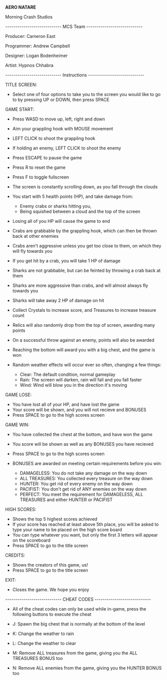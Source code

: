 **AERO NATARE**

Morning Crash Studios

----------------------------   MCS Team   ----------------------------

Producer: Cameron East

Programmer: Andrew Campbell

Designer: Logan Bodenheimer

Artist: Hypnos Chhabra

---------------------------- Instructions ----------------------------

TITLE SCREEN: 
- Select one of four options to take you to the screen you would like 
  to go to by pressing UP or DOWN, then press SPACE

GAME START:
- Press WASD to move up, left, right and down
- Aim your grappling hook with MOUSE movement
- LEFT CLICK to shoot the grappling hook
- If holding an enemy, LEFT CLICK to shoot the enemy
- Press ESCAPE to pause the game
- Press R to reset the game
- Press F to toggle fullscreen

- The screen is constantly scrolling down, as you fall through
  the clouds

- You start with 5 health points (HP), and take damage from:
    - Enemy crabs or sharks hitting you,
    - Being squished between a cloud and the top of the screen
- Losing all of you HP will cause the game to end

- Crabs are grabbable by the grappling hook, which can then be thrown
  back at other enemies
- Crabs aren't aggressive unless you get too close to them, on which
  they will fly towards you
- If you get hit by a crab, you will take 1 HP of damage
- Sharks are not grabbable, but can be feinted by throwing a crab back
  at them
- Sharks are more aggressive than crabs, and will almost always fly 
  towards you
- Sharks will take away 2 HP of damage on hit

- Collect Crystals to increase score, and Treasures to increase
  treasure count
- Relics will also randomly drop from the top of screen, awarding many 
  points
- On a successful throw against an enemy, points will also be awarded
- Reaching the bottom will award you with a big chest, and the game is
  won

- Random weather effects will occur ever so often, changing a few
  things:
  - Clear: The default condition, normal gameplay
  - Rain: The screen will darken, rain will fall and you fall faster
  - Wind: Wind will blow you in the direction it's moving

GAME LOSE:
- You have lost all of your HP, and have lost the game
- Your score will be shown, and you will not recieve and BONUSES
- Press SPACE to go to the high scores screen

GAME WIN:
- You have collected the chest at the bottom, and have won the game
- You score will be shown as well as any BONUSES you have recieved
- Press SPACE to go to the high scores screen

- BONUSES are awarded on meeting certain requirements before you win:
  - DAMAGELESS: You do not take any damage on the way down
  - ALL TREASURES: You collected every treasure on the way down
  - HUNTER: You get rid of every enemy on the way down
  - PACIFIST: You don't get rid of ANY enemies on the way down
  - PERFECT: You meet the requirement for DAMAGELESS, ALL TREASURES
    and either HUNTER or PACIFIST

HIGH SCORES:

- Shows the top 5 highest scores achieved
- If your score has reached at least above 5th place, you will be
  asked to type your name to be placed on the high score board
- You can type whatever you want, but only the first 3 letters will
  appear on the scoreboard
- Press SPACE to go to the title screen

CREDITS:
- Shows the creators of this game, us!
- Press SPACE to go to the title screen

EXIT:
- Closes the game. We hope you enjoy

---------------------------- CHEAT CODES  ----------------------------
- All of the cheat codes can only be used while in-game, press the
  following buttons to execute the cheat

- J: Spawn the big chest that is normally at the bottom of the level
- K: Change the weather to rain
- L: Change the weather to clear
- M: Remove ALL treasures from the game, giving you the ALL TREASURES
  BONUS too
- N: Remove ALL enemies from the game, giving you the HUNTER BONUS too
